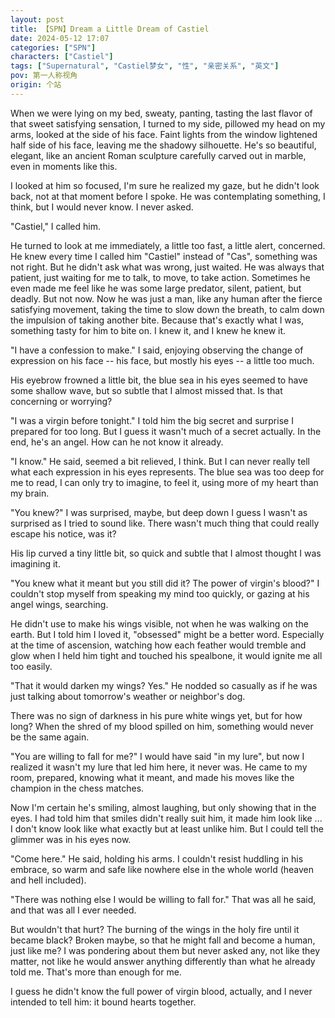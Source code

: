 ```yaml
---
layout: post
title: 【SPN】Dream a Little Dream of Castiel
date: 2024-05-12 17:07
categories: ["SPN"]
characters: ["Castiel"]
tags: ["Supernatural", "Castiel梦女", "性", "亲密关系", "英文"]
pov: 第一人称视角
origin: 个站
---
```


When we were lying on my bed, sweaty, panting, tasting the last flavor of that sweet satisfying sensation, I turned to my side, pillowed my head on my arms, looked at the side of his face. Faint lights from the window lightened half side of his face, leaving me the shadowy silhouette. He's so beautiful, elegant, like an ancient Roman sculpture carefully carved out in marble, even in moments like this.

I looked at him so focused, I'm sure he realized my gaze, but he didn't look back, not at that moment before I spoke. He was contemplating something, I think, but I would never know. I never asked.

"Castiel," I called him.

He turned to look at me immediately, a little too fast, a little alert, concerned. He knew every time I called him "Castiel" instead of "Cas", something was not right. But he didn't ask what was wrong, just waited. He was always that patient, just waiting for me to talk, to move, to take action. Sometimes he even made me feel like he was some large predator, silent, patient, but deadly. But not now. Now he was just a man, like any human after the fierce satisfying movement, taking the time to slow down the breath, to calm down the impulsion of taking another bite. Because that's exactly what I was, something tasty for him to bite on. I knew it, and I knew he knew it.

"I have a confession to make." I said, enjoying observing the change of expression on his face -- his face, but mostly his eyes -- a little too much.

His eyebrow frowned a little bit, the blue sea in his eyes seemed to have some shallow wave, but so subtle that I almost missed that. Is that concerning or worrying?

"I was a virgin before tonight." I told him the big secret and surprise I prepared for too long. But I guess it wasn't much of a secret actually. In the end, he's an angel. How can he not know it already.

"I know." He said, seemed a bit relieved, I think. But I can never really tell what each expression in his eyes represents. The blue sea was too deep for me to read, I can only try to imagine, to feel it, using more of my heart than my brain.

"You knew?" I was surprised, maybe, but deep down I guess I wasn't as surprised as I tried to sound like. There wasn't much thing that could really escape his notice, was it?

His lip curved a tiny little bit, so quick and subtle that I almost thought I was imagining it.

"You knew what it meant but you still did it? The power of virgin's blood?" I couldn't stop myself from speaking my mind too quickly, or gazing at his angel wings, searching.

He didn't use to make his wings visible, not when he was walking on the earth. But I told him I loved it, "obsessed" might be a better word. Especially at the time of ascension, watching how each feather would tremble and glow when I held him tight and touched his spealbone, it would ignite me all too easily.

"That it would darken my wings? Yes." He nodded so casually as if he was just talking about tomorrow's weather or neighbor's dog.

There was no sign of darkness in his pure white wings yet, but for how long? When the shred of my blood spilled on him, something would never be the same again.

"You are willing to fall for me?" I would have said "in my lure", but now I realized it wasn't my lure that led him here, it never was. He came to my room, prepared, knowing what it meant, and made his moves like the champion in the chess matches.

Now I'm certain he's smiling, almost laughing, but only showing that in the eyes. I had told him that smiles didn't really suit him, it made him look like ... I don't know look like what exactly but at least unlike him. But I could tell the glimmer was in his eyes now.

"Come here." He said, holding his arms. I couldn't resist huddling in his embrace, so warm and safe like nowhere else in the whole world (heaven and hell included).

"There was nothing else I would be willing to fall for." That was all he said, and that was all I ever needed.

But wouldn't that hurt? The burning of the wings in the holy fire until it became black? Broken maybe, so that he might fall and become a human, just like me? I was pondering about them but never asked any, not like they matter, not like he would answer anything differently than what he already told me. That's more than enough for me.

I guess he didn't know the full power of virgin blood, actually, and I never intended to tell him: it bound hearts together.
